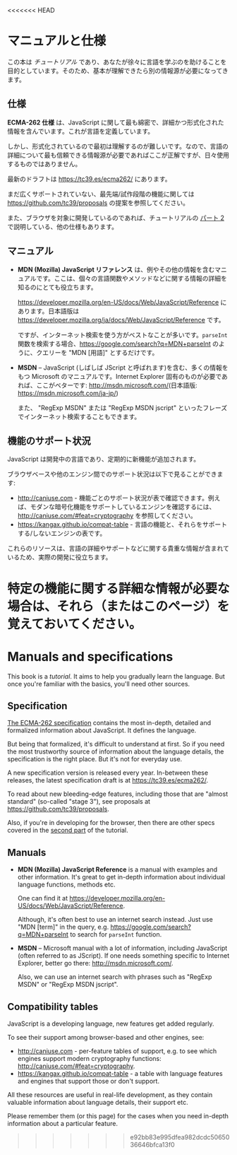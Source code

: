 
<<<<<<< HEAD
# マニュアルと仕様

この本は *チュートリアル* であり、あなたが徐々に言語を学ぶのを助けることを目的としています。そのため、基本が理解できたら別の情報源が必要になってきます。


## 仕様

**ECMA-262 仕様** は、JavaScript に関して最も綿密で、詳細かつ形式化された情報を含んでいます。これが言語を定義しています。

しかし、形式化されているので最初は理解するのが難しいです。なので、言語の詳細について最も信頼できる情報源が必要であればここが正解ですが、日々使用するものではありません。

最新のドラフトは <https://tc39.es/ecma262/> にあります。

まだ広くサポートされていない、最先端/試作段階の機能に関しては <https://github.com/tc39/proposals> の提案を参照してください。

また、ブラウザを対象に開発しているのであれば、チュートリアルの [パート 2](info:browser-environment) で説明している、他の仕様もあります。

## マニュアル

- **MDN (Mozilla) JavaScript リファレンス** は、例やその他の情報を含むマニュアルです。ここは、個々の言語関数やメソッドなどに関する情報の詳細を知るのにとても役立ちます。

    <https://developer.mozilla.org/en-US/docs/Web/JavaScript/Reference> にあります。日本語版は <https://developer.mozilla.org/ja/docs/Web/JavaScript/Reference> です。

    ですが、インターネット検索を使う方がベストなことが多いです。`parseInt` 関数を検索する場合、<https://google.com/search?q=MDN+parseInt> のように、クエリーを "MDN [用語]" とするだけです。

- **MSDN** – JavaScript (しばしば JScript と呼ばれます)を含む、多くの情報をもつ Microsoft のマニュアルです。Internet Explorer 固有のものが必要であれば、ここがベターです: <http://msdn.microsoft.com/>(日本語版: <https://msdn.microsoft.com/ja-jp/>)

    また、 "RegExp MSDN" または "RegExp MSDN jscript" といったフレーズでインターネット検索することもできます。

## 機能のサポート状況

JavaScript は開発中の言語であり、定期的に新機能が追加されます。

ブラウザベースや他のエンジン間でのサポート状況は以下で見ることができます:

- <http://caniuse.com> - 機能ごとのサポート状況が表で確認できます。例えば、モダンな暗号化機能をサポートしているエンジンを確認するには、<http://caniuse.com/#feat=cryptography> を参照してください。
- <https://kangax.github.io/compat-table> - 言語の機能と、それらをサポートする/しないエンジンの表です。

これらのリソースは、言語の詳細やサポートなどに関する貴重な情報が含まれているため、実際の開発に役立ちます。

特定の機能に関する詳細な情報が必要な場合は、それら（またはこのページ）を覚えておいてください。
=======
# Manuals and specifications

This book is a *tutorial*. It aims to help you gradually learn the language. But once you're familiar with the basics, you'll need other sources.

## Specification

[The ECMA-262 specification](https://www.ecma-international.org/publications/standards/Ecma-262.htm) contains the most in-depth, detailed and formalized information about JavaScript. It defines the language.

But being that formalized, it's difficult to understand at first. So if you need the most trustworthy source of information about the language details, the specification is the right place. But it's not for everyday use.

A new specification version is released every year. In-between these releases, the latest specification draft is at <https://tc39.es/ecma262/>.

To read about new bleeding-edge features, including those that are "almost standard" (so-called "stage 3"), see proposals at <https://github.com/tc39/proposals>.

Also, if you're in developing for the browser, then there are other specs covered in the [second part](info:browser-environment) of the tutorial.

## Manuals

- **MDN (Mozilla) JavaScript Reference** is a manual with examples and other information. It's great to get in-depth information about individual language functions, methods etc.

    One can find it at <https://developer.mozilla.org/en-US/docs/Web/JavaScript/Reference>.

    Although, it's often best to use an internet search instead. Just use "MDN [term]" in the query, e.g. <https://google.com/search?q=MDN+parseInt> to search for `parseInt` function.


- **MSDN** – Microsoft manual with a lot of information, including JavaScript (often referred to as JScript). If one needs something specific to Internet Explorer, better go there: <http://msdn.microsoft.com/>.

    Also, we can use an internet search with phrases such as "RegExp MSDN" or "RegExp MSDN jscript".

## Compatibility tables

JavaScript is a developing language, new features get added regularly.

To see their support among browser-based and other engines, see:

- <http://caniuse.com> - per-feature tables of support, e.g. to see which engines support modern cryptography functions: <http://caniuse.com/#feat=cryptography>.
- <https://kangax.github.io/compat-table> - a table with language features and engines that support those or don't support.

All these resources are useful in real-life development, as they contain valuable information about language details, their support etc.

Please remember them (or this page) for the cases when you need in-depth information about a particular feature.
>>>>>>> e92bb83e995dfea982dcdc5065036646bfca13f0
